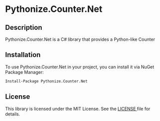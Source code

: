 # Pythonize.Counter.Net

## Description

Pythonize.Counter.Net is a C# library that provides a Python-like Counter

## Installation

To use Pythonize.Counter.Net in your project, you can install it via NuGet Package Manager:

```bash
Install-Package Pythonize.Counter.Net
```

## License
This library is licensed under the MIT License. See the <a href="https://github.com/Lukeuke/Pythonize.Counter.Net/blob/main/LICENSE"> LICENSE </a> file for details.
